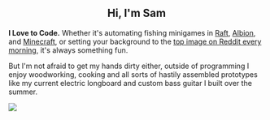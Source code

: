 <H2 align="center">
  Hi, I'm Sam
</H2>

<b>I Love to Code.</b>
Whether it's automating fishing minigames in <a href="https://github.com/SamHarris2020/Raft-Autofisher">Raft</a>,
<a href="https://github.com/SamHarris2020/AlbionFishingBot">Albion</a>, and 
<a href="https://github.com/SamHarris2020/Assorted-Projects/blob/master/Minecraft/Autofisher.py">Minecraft</a>, or 
setting your background to the <a href="https://github.com/SamHarris2020/Reddit-Wallpaper-Roulette">top image on Reddit every morning</a>,
it's always something fun. 

But I'm not afraid to get my hands dirty either, outside of programming
I enjoy woodworking, cooking and all sorts of hastily assembled prototypes like my current electric longboard and custom bass guitar I built over the summer.

<img align="center" src="https://github-readme-stats.vercel.app/api?username=Maddest-Lad&include_all_commits=true&count_private=true&show_icons=true&hide_title=true"></img>
